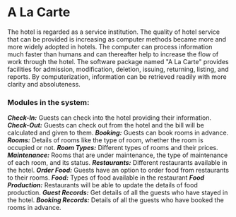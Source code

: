 # A La Carte

The hotel is regarded as a service institution. The quality of hotel service that can be provided is increasing as computer methods became more and more widely adopted in hotels. The computer can process information much faster than humans and can thereafter help to increase the flow of work through the hotel.
The software package named "A La Carte" provides facilities for admission, modification, deletion, issuing, returning, listing, and reports. By computerization, information can be retrieved readily with more clarity and absoluteness.

### Modules in the system:
***Check-In:*** Guests can check into the hotel providing their information.
***Check-Out:*** Guests can check out from the hotel and the bill will be calculated and given to them.
***Booking:*** Guests can book rooms in advance.
***Rooms:*** Details of rooms like the type of room, whether the room is occupied or not.
***Room Types:*** Different types of rooms and their prices.
***Maintenance:*** Rooms that are under maintenance, the type of maintenance of each room, and its status.
***Restaurants:*** Different restaurants available in the hotel.
***Order Food:*** Guests have an option to order food from restaurants to their rooms.
***Food:*** Types of food available in the restaurant
***Food Production:*** Restaurants will be able to update the details of food production.
***Guest Records:*** Get details of all the guests who have stayed in the hotel.
***Booking Records:*** Details of all the guests who have booked the rooms in advance.